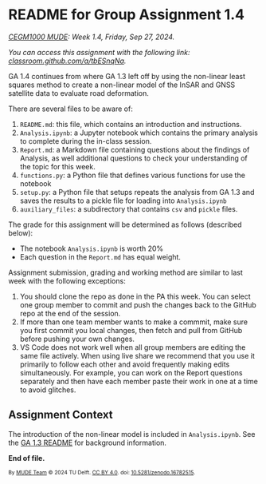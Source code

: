 # README for Group Assignment 1.4

*[CEGM1000 MUDE](http://mude.citg.tudelft.nl/): Week 1.4, Friday, Sep 27, 2024.*

_You can access this assignment with the following link: [classroom.github.com/a/tbESnqNa](https://classroom.github.com/a/tbESnqNa)._

GA 1.4 continues from where GA 1.3 left off by using the non-linear least squares method to create a non-linear model of the InSAR and GNSS satellite data to evaluate road deformation.

There are several files to be aware of:

1. `README.md`: this file, which contains an introduction and instructions.
2. `Analysis.ipynb`: a Jupyter notebook which contains the primary analysis to complete during the in-class session.
3. `Report.md`: a Markdown file containing questions about the findings of Analysis, as well additional questions to check your understanding of the topic for this week.
4. `functions.py`: a Python file that defines various functions for use the notebook
5. `setup.py`: a Python file that setups repeats the analysis from GA 1.3 and saves the results to a pickle file for loading into `Analysis.ipynb`
6. `auxiliary_files`: a subdirectory that contains `csv` and `pickle` files.

The grade for this assignment will be determined as follows (described below):

- The notebook `Analysis.ipynb` is worth 20%
- Each question in the `Report.md` has equal weight.

Assignment submission, grading and working method are similar to last week with the following exceptions:

1. You should clone the repo as done in the PA this week. You can select one group member to commit and push the changes back to the GitHub repo at the end of the session.
2. If more than one team member wants to make a commmit, make sure you first commit you local changes, then fetch and pull from GitHub before pushing your own changes.
3. VS Code does not work well when all group members are editing the same file actively. When using live share we recommend that you use it primarily to follow each other and avoid frequently making edits simultaneously. For example, you can work on the Report questions separately and then have each member paste their work in one at a time to avoid glitches.

## Assignment Context

The introduction of the non-linear model is included in `Analysis.ipynb`. See the [GA 1.3 README](https://mude.citg.tudelft.nl/2024/files/GA_1_3/README.html) for background information.

**End of file.**

<span style="font-size: 75%">
By <a rel="MUDE" href="http://mude.citg.tudelft.nl/">MUDE Team</a> &copy; 2024 TU Delft. <a rel="license" href="http://creativecommons.org/licenses/by/4.0/">CC BY 4.0</a>. doi: <a rel="Zenodo DOI" href="https://doi.org/10.5281/zenodo.16782515">10.5281/zenodo.16782515</a>.